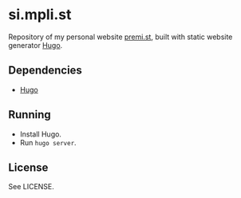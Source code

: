 si.mpli.st
==========

Repository of my personal website [premi.st](https://premi.st), built with static website generator [Hugo](https://gohugo.io).


## Dependencies

- [Hugo](https://gohugo.io)


## Running

- Install Hugo.
- Run `hugo server`.


## License

See LICENSE.
